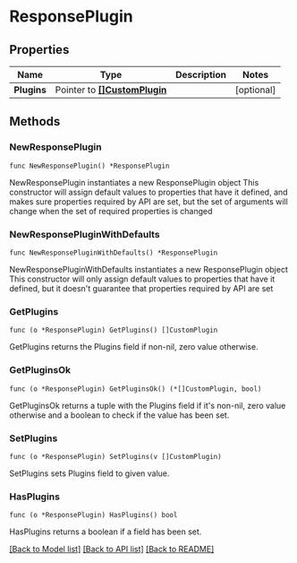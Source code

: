 # ResponsePlugin

## Properties

Name | Type | Description | Notes
------------ | ------------- | ------------- | -------------
**Plugins** | Pointer to [**[]CustomPlugin**](CustomPlugin.md) |  | [optional] 

## Methods

### NewResponsePlugin

`func NewResponsePlugin() *ResponsePlugin`

NewResponsePlugin instantiates a new ResponsePlugin object
This constructor will assign default values to properties that have it defined,
and makes sure properties required by API are set, but the set of arguments
will change when the set of required properties is changed

### NewResponsePluginWithDefaults

`func NewResponsePluginWithDefaults() *ResponsePlugin`

NewResponsePluginWithDefaults instantiates a new ResponsePlugin object
This constructor will only assign default values to properties that have it defined,
but it doesn't guarantee that properties required by API are set

### GetPlugins

`func (o *ResponsePlugin) GetPlugins() []CustomPlugin`

GetPlugins returns the Plugins field if non-nil, zero value otherwise.

### GetPluginsOk

`func (o *ResponsePlugin) GetPluginsOk() (*[]CustomPlugin, bool)`

GetPluginsOk returns a tuple with the Plugins field if it's non-nil, zero value otherwise
and a boolean to check if the value has been set.

### SetPlugins

`func (o *ResponsePlugin) SetPlugins(v []CustomPlugin)`

SetPlugins sets Plugins field to given value.

### HasPlugins

`func (o *ResponsePlugin) HasPlugins() bool`

HasPlugins returns a boolean if a field has been set.


[[Back to Model list]](../README.md#documentation-for-models) [[Back to API list]](../README.md#documentation-for-api-endpoints) [[Back to README]](../README.md)


